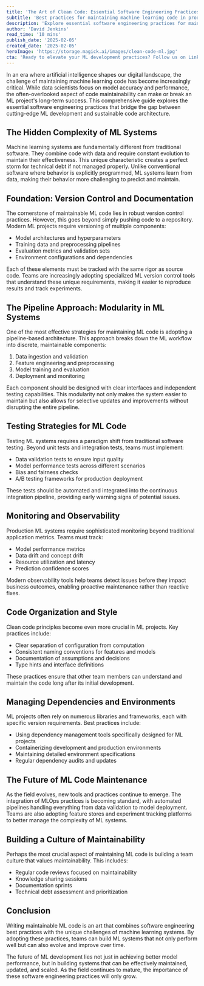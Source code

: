 ```yaml
---
title: 'The Art of Clean Code: Essential Software Engineering Practices for Maintaining ML Systems'
subtitle: 'Best practices for maintaining machine learning code in production'
description: 'Explore essential software engineering practices for maintaining machine learning systems, from version control and testing strategies to monitoring and culture building. Learn how to create sustainable ML code architectures that evolve with your needs.'
author: 'David Jenkins'
read_time: '10 mins'
publish_date: '2025-02-05'
created_date: '2025-02-05'
heroImage: 'https://storage.magick.ai/images/clean-code-ml.jpg'
cta: 'Ready to elevate your ML development practices? Follow us on LinkedIn for more expert insights and stay ahead of the curve in AI development.'
---
```


In an era where artificial intelligence shapes our digital landscape, the challenge of maintaining machine learning code has become increasingly critical. While data scientists focus on model accuracy and performance, the often-overlooked aspect of code maintainability can make or break an ML project's long-term success. This comprehensive guide explores the essential software engineering practices that bridge the gap between cutting-edge ML development and sustainable code architecture.

## The Hidden Complexity of ML Systems

Machine learning systems are fundamentally different from traditional software. They combine code with data and require constant evolution to maintain their effectiveness. This unique characteristic creates a perfect storm for technical debt if not managed properly. Unlike conventional software where behavior is explicitly programmed, ML systems learn from data, making their behavior more challenging to predict and maintain.

## Foundation: Version Control and Documentation

The cornerstone of maintainable ML code lies in robust version control practices. However, this goes beyond simply pushing code to a repository. Modern ML projects require versioning of multiple components:

- Model architectures and hyperparameters
- Training data and preprocessing pipelines
- Evaluation metrics and validation sets
- Environment configurations and dependencies

Each of these elements must be tracked with the same rigor as source code. Teams are increasingly adopting specialized ML version control tools that understand these unique requirements, making it easier to reproduce results and track experiments.

## The Pipeline Approach: Modularity in ML Systems

One of the most effective strategies for maintaining ML code is adopting a pipeline-based architecture. This approach breaks down the ML workflow into discrete, maintainable components:

1. Data ingestion and validation
2. Feature engineering and preprocessing
3. Model training and evaluation
4. Deployment and monitoring

Each component should be designed with clear interfaces and independent testing capabilities. This modularity not only makes the system easier to maintain but also allows for selective updates and improvements without disrupting the entire pipeline.

## Testing Strategies for ML Code

Testing ML systems requires a paradigm shift from traditional software testing. Beyond unit tests and integration tests, teams must implement:

- Data validation tests to ensure input quality
- Model performance tests across different scenarios
- Bias and fairness checks
- A/B testing frameworks for production deployment

These tests should be automated and integrated into the continuous integration pipeline, providing early warning signs of potential issues.

## Monitoring and Observability

Production ML systems require sophisticated monitoring beyond traditional application metrics. Teams must track:

- Model performance metrics
- Data drift and concept drift
- Resource utilization and latency
- Prediction confidence scores

Modern observability tools help teams detect issues before they impact business outcomes, enabling proactive maintenance rather than reactive fixes.

## Code Organization and Style

Clean code principles become even more crucial in ML projects. Key practices include:

- Clear separation of configuration from computation
- Consistent naming conventions for features and models
- Documentation of assumptions and decisions
- Type hints and interface definitions

These practices ensure that other team members can understand and maintain the code long after its initial development.

## Managing Dependencies and Environments

ML projects often rely on numerous libraries and frameworks, each with specific version requirements. Best practices include:

- Using dependency management tools specifically designed for ML projects
- Containerizing development and production environments
- Maintaining detailed environment specifications
- Regular dependency audits and updates

## The Future of ML Code Maintenance

As the field evolves, new tools and practices continue to emerge. The integration of MLOps practices is becoming standard, with automated pipelines handling everything from data validation to model deployment. Teams are also adopting feature stores and experiment tracking platforms to better manage the complexity of ML systems.

## Building a Culture of Maintainability

Perhaps the most crucial aspect of maintaining ML code is building a team culture that values maintainability. This includes:

- Regular code reviews focused on maintainability
- Knowledge sharing sessions
- Documentation sprints
- Technical debt assessment and prioritization

## Conclusion

Writing maintainable ML code is an art that combines software engineering best practices with the unique challenges of machine learning systems. By adopting these practices, teams can build ML systems that not only perform well but can also evolve and improve over time.

The future of ML development lies not just in achieving better model performance, but in building systems that can be effectively maintained, updated, and scaled. As the field continues to mature, the importance of these software engineering practices will only grow.